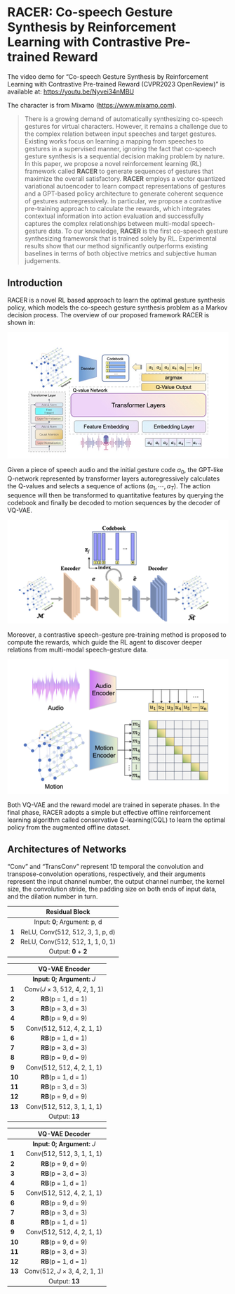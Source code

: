 # RACER: Co-speech Gesture Synthesis by Reinforcement Learning with Contrastive Pre-trained Reward

The video demo for “Co-speech Gesture Synthesis by Reinforcement Learning with Contrastive Pre-trained Reward (CVPR2023 OpenReview)” is available at: <https://youtu.be/Nyvei34nMBU>

The character is from Mixamo (<https://www.mixamo.com>).

> There is a growing demand of automatically synthesizing co-speech gestures for virtual characters. However, it remains a challenge due to the complex relation between input speeches and target gestures. Existing works focus on learning a mapping from speeches to gestures in a supervised manner, ignoring the fact that co-speech gesture synthesis is a sequential decision making problem by nature. In this paper, we propose a novel reinforcement learning (RL) framework called **RACER** to generate sequences of gestures that maximize the overall satisfactory. **RACER** employs a vector quantized variational autoencoder to learn compact representations of gestures and a GPT-based policy architecture to generate coherent sequence of gestures autoregressively. In particular, we propose a contrastive pre-training approach to calculate the rewards, which integrates contextual information into action evaluation and successfully captures the complex relationships between multi-modal speech-gesture data. To our knowledge, **RACER** is the first co-speech gesture synthesizing frameworsk that is trained solely by RL. Experimental results show that our method significantly outperforms existing baselines in terms of both objective metrics and subjective human judgements.


## Introduction
RACER is a novel RL based approach to learn the optimal gesture synthesis policy, which models the co-speech gesture synthesis problem as a Markov decision process. The overview of our proposed framework RACER is shown in:



![Alt](./Module/Overview.jpg)


Given a piece of speech audio and the initial gesture code $a_0$, the GPT-like Q-network represented by transformer layers autoregressively calculates the Q-values and selects a sequence of actions ($a_1,\cdots,a_T$). The action sequence will then be transformed to quantitative features by querying the codebook and finally be decoded to motion sequences by the decoder of VQ-VAE.


![Alt](./Module/VQ-VAE.jpg)

Moreover, a contrastive speech-gesture pre-training method is proposed to compute the rewards, which guide the RL agent to discover deeper relations from multi-modal speech-gesture data.


![Alt](./Module/RewardModel.jpg)


Both VQ-VAE and the reward model are trained in seperate phases. In the final phase, RACER adopts a simple but effective offline reinforcement learning algorithm called conservative Q-learning(CQL) to learn the optimal policy from the augmented offline dataset.


## Architectures of Networks
“Conv” and “TransConv” represent 1D temporal the convolution and transpose-convolution operations, respectively, and their arguments represent the input channel number, the output channel number, the kernel size, the convolution stride, the padding size on both ends of input data, and the dilation number in turn.


|    | **Residual Block**  |
|  ---  | :----:  |
|  | Input: **0**; Argument: p, d|
|**1** | ReLU, Conv(512, 512, 3, 1, p, d)|
|**2** |ReLU, Conv(512, 512, 1, 1, 0, 1)|
|   |Output: **0** + **2**|

|    | **VQ-VAE Encoder**  |
|  ---  | :----:  |
|  | **Input: 0; Argument:** *J*|
|**1** |Conv(*J* × 3, 512, 4, 2, 1, 1)|
|**2**|**RB**(p = 1, d = 1)|
|**3** |**RB**(p = 3, d = 3)|
|**4** |**RB**(p = 9, d = 9)|
|**5** |Conv(512, 512, 4, 2, 1, 1)|
|**6**|**RB**(p = 1, d = 1)|
|**7** |**RB**(p = 3, d = 3)|
|**8** |**RB**(p = 9, d = 9)|
|**9** |Conv(512, 512, 4, 2, 1, 1)|
|**10**|**RB**(p = 1, d = 1)|
|**11** |**RB**(p = 3, d = 3)|
|**12** |**RB**(p = 9, d = 9)|
|**13** |Conv(512, 512, 3, 1, 1, 1)|
|   |Output: **13**|

|    | **VQ-VAE Decoder**  |
|  ---  | :----:  |
|  | **Input: 0; Argument:** *J*|
|**1** |Conv(512, 512, 3, 1, 1, 1)|
|**2**|**RB**(p = 9, d = 9)|
|**3** |**RB**(p = 3, d = 3)|
|**4** |**RB**(p = 1, d = 1)|
|**5** |Conv(512, 512, 4, 2, 1, 1)|
|**6**|**RB**(p = 9, d = 9)|
|**7** |**RB**(p = 3, d = 3)|
|**8** |**RB**(p = 1, d = 1)|
|**9** |Conv(512, 512, 4, 2, 1, 1)|
|**10**|**RB**(p = 9, d = 9)|
|**11** |**RB**(p = 3, d = 3)|
|**12** |**RB**(p = 1, d = 1)|
|**13** |Conv(512, *J* × 3, 4, 2, 1, 1)|
|   |Output: **13** |



